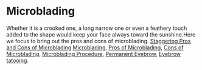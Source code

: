 # Microblading
 Whether it is a crooked one, a long narrow one or even a feathery touch added to the shape would keep your face always toward the sunshine.Here we focus to bring out the pros and cons of microblading.
 [Staggering Pros and Cons of Microblading](https://maccablo.com/pros-and-cons-of-microblading-after-care-tips/)
 [Microblading](https://maccablo.com/pros-and-cons-of-microblading-after-care-tips/),
 [Pros of Microblading](https://maccablo.com/pros-and-cons-of-microblading-after-care-tips/),
 [Cons of Microblading](https://maccablo.com/pros-and-cons-of-microblading-after-care-tips/),
 [Microblading Procedure](https://maccablo.com/pros-and-cons-of-microblading-after-care-tips/),
 [Permanent Eyebrow](https://maccablo.com/pros-and-cons-of-microblading-after-care-tips/),
 [Eyebrow tatooing](https://maccablo.com/pros-and-cons-of-microblading-after-care-tips/).
